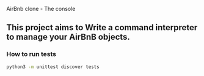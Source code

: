 AirBnb clone - The console

## This project aims to Write a command interpreter to manage your AirBnB objects.

### How to run tests

```bash
python3 -m unittest discover tests
```
